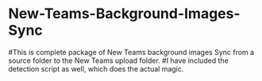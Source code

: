 # New-Teams-Background-Images-Sync
#This is complete package of New Teams background images Sync from a source folder to the New Teams upload folder.
#I have included the detection script as well, which does the actual magic.
